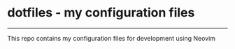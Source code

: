 # dotfiles - my configuration files
---
This repo contains my configuration files for development using Neovim
